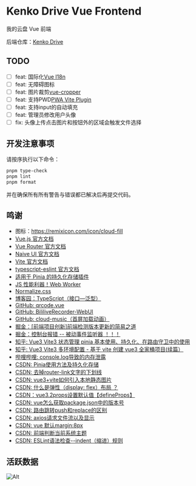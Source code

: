 # Kenko Drive Vue Frontend

我的云盘 Vue 前端

后端仓库：[Kenko Drive](https://github.com/AkagiYui/KenkoDrive)

## TODO

- [ ] feat: 国际化[Vue I18n](https://kazupon.github.io/vue-i18n/zh/)
- [ ] feat: 无障碍图标
- [ ] feat: 图片裁剪[vue-cropper](https://github.com/xyxiao001/vue-cropper)
- [ ] feat: 支持PWD[PWA Vite Plugin](https://vite-pwa-org.netlify.app/)
- [ ] feat: 支持input的自动填充
- [ ] feat: 管理员修改用户头像
- [ ] fix: 头像上传点击图片和按钮外的区域会触发文件选择

## 开发注意事项

请按序执行以下命令：

```bash
pnpm type-check
pnpm lint
pnpm format
```

并在确保所有所有警告与错误都已解决后再提交代码。

## 鸣谢

- 图标：https://remixicon.com/icon/cloud-fill
- [Vue.js 官方文档](https://cn.vuejs.org/)
- [Vue Router 官方文档](https://router.vuejs.org/)
- [Naive UI 官方文档](https://www.naiveui.com/)
- [Vite 官方文档](https://cn.vitejs.dev/)
- [typescript-eslint 官方文档](https://typescript-eslint.io/)
- [适用于 Pinia 的持久化存储插件](https://prazdevs.github.io/pinia-plugin-persistedstate/zh/)
- [JS 性能利器！Web Worker](https://yby.zone/note/frontend/js-worker.html)
- [Normalize.css](https://necolas.github.io/normalize.css/)
- [博客园：TypeScript（接口—泛型）](https://www.cnblogs.com/jing-zhe/p/13061969.html)
- [GitHub: qrcode.vue](https://github.com/scopewu/qrcode.vue/blob/main/README-zh_cn.md)
- [GitHub: BililiveRecorder-WebUI](https://github.com/BililiveRecorder/BililiveRecorder-WebUI)
- [GitHub: cloud-music（首屏加载动画）](https://github.com/path-yu/vue3-cloud-music/blob/master/index.html)
- [掘金：[前端项目创新]前端检测版本更新的简易之道](https://juejin.cn/post/6910395895485825037)
- [掘金：控制台报错 -- 被动事件监听器 ！！！](https://juejin.cn/post/7230806990452588581)
- [知乎: Vue3 Vite3 状态管理 pinia 基本使用、持久化、在路由守卫中的使用](https://zhuanlan.zhihu.com/p/572165769)
- [知乎: Vue3 Vite3 多环境配置 - 基于 vite 创建 vue3 全家桶项目(续篇）](https://zhuanlan.zhihu.com/p/571017133)
- [哔哩哔哩: console.log导致的内存泄露](https://www.bilibili.com/video/BV16x4y117F7)
- [CSDN: Pinia使用方法及持久化存储](https://blog.csdn.net/m0_53808238/article/details/129751966)
- [CSDN: 去掉router-link文字的下划线](https://blog.csdn.net/weixin_52418790/article/details/117361939)
- [CSDN: vue3+vite如何引入本地静态图片](https://blog.csdn.net/weixin_57399180/article/details/128191707)
- [CSDN: 什么是弹性（display: flex）布局 ？](https://blog.csdn.net/weixin_41044151/article/details/114071215)
- [CSDN：vue3.2props设置默认值【defineProps】](https://blog.csdn.net/qq_45487080/article/details/123841563)
- [CSDN: vue怎么获取package.json中的版本号](https://blog.csdn.net/weixin_52335582/article/details/126529422)
- [CSDN: 路由跳转push和replace的区别](https://blog.csdn.net/ourring/article/details/130605265)
- [CSDN: axios请求文件流以及显示](https://blog.csdn.net/weixin_45936690/article/details/115325297)
- [CSDN: vue 默认margin:8px](https://blog.csdn.net/AinUser/article/details/106254235)
- [CSDN: 前端判断当前系统主题](https://blog.csdn.net/u013367867/article/details/124687719)
- [CSDN: ESLint语法检查--indent（缩进）规则](https://blog.csdn.net/pengjunlee/article/details/97750755)

## 活跃数据

![Alt](https://repobeats.axiom.co/api/embed/01a8984fbd9998e1b780dce7af875e5f71ba157f.svg "Repobeats analytics image")
